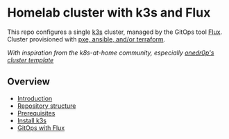 # Homelab cluster with k3s and Flux

This repo configures a single [k3s](https://k3s.io/) cluster, managed by the GitOps tool [Flux](https://toolkit.fluxcd.io/).
Cluster provisioned with [pxe, ansible, and/or terraform](https://github.com/ahgraber/homelab-infra).

_With inspiration from the k8s-at-home community, especially [onedr0p's cluster template](https://github.com/onedr0p/flux-cluster-template)_

## Overview

- [Introduction](https://ahgraber.github.io/homelab-gitops-k3s/#wave-introduction)
- [Repository structure](https://ahgraber.github.io/homelab-gitops-k3s#open_file_folder-repository-structure)
- [Prerequisites](https://ahgraber.github.io/homelab-gitops-k3s/1-prerequisites)
- [Install k3s](https://ahgraber.github.io/homelab-gitops-k3s/2-install_k3s_with_ansible)
- [GitOps with Flux](https://ahgraber.github.io/homelab-gitops-k3s/3-gitops_with_flux)
